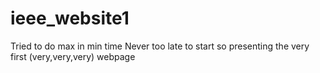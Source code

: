 # ieee_website1
Tried to do max in min time
Never too late to start 
 so presenting the very first (very,very,very) webpage 
